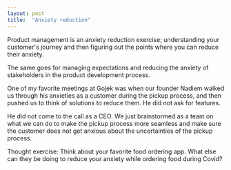 ```yaml
---
layout: post
title:  "Anxiety reduction"
---
```


Product management is an anxiety reduction exercise; understanding your customer's journey and then figuring out the points where you can reduce their anxiety.

The same goes for managing expectations and reducing the anxiety of stakeholders in the product development process.

One of my favorite meetings at Gojek was when our founder Nadiem walked us through his anxieties as a customer during the pickup process, and then pushed us to think of solutions to reduce them. He did not ask for features.

He did not come to the call as a CEO. We just brainstormed as a team on what we can do to make the pickup process more seamless and make sure the customer does not get anxious about the uncertainties of the pickup process.

Thought exercise: Think about your favorite food ordering app. What else can they be doing to reduce your anxiety while ordering food during Covid?

